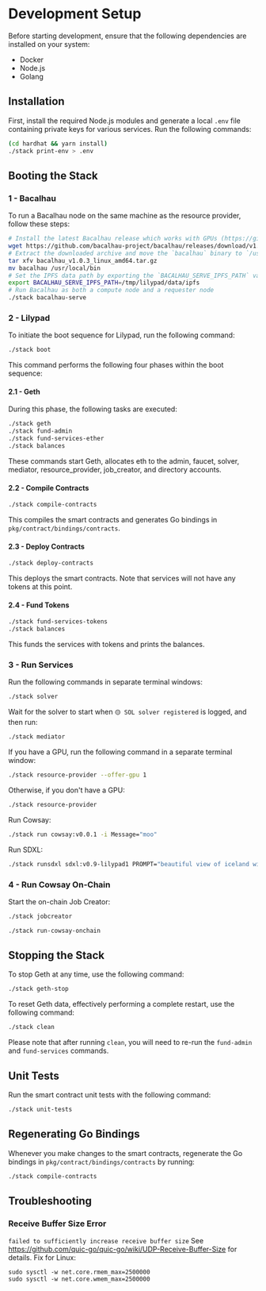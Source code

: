 # Development Setup

Before starting development, ensure that the following dependencies are installed on your system:

- Docker
- Node.js
- Golang

## Installation

First, install the required Node.js modules and generate a local `.env` file containing private keys for various services. Run the following commands:

```bash
(cd hardhat && yarn install)
./stack print-env > .env
```

## Booting the Stack

### 1 - Bacalhau

To run a Bacalhau node on the same machine as the resource provider, follow these steps:

```bash
# Install the latest Bacalhau release which works with GPUs (https://github.com/bacalhau-project/bacalhau/issues/2858)
wget https://github.com/bacalhau-project/bacalhau/releases/download/v1.0.3/bacalhau_v1.0.3_linux_amd64.tar.gz
# Extract the downloaded archive and move the `bacalhau` binary to `/usr/local/bin`
tar xfv bacalhau_v1.0.3_linux_amd64.tar.gz
mv bacalhau /usr/local/bin
# Set the IPFS data path by exporting the `BACALHAU_SERVE_IPFS_PATH` variable to your desired location
export BACALHAU_SERVE_IPFS_PATH=/tmp/lilypad/data/ipfs
# Run Bacalhau as both a compute node and a requester node
./stack bacalhau-serve
```

### 2 - Lilypad

To initiate the boot sequence for Lilypad, run the following command:

```bash
./stack boot
```

This command performs the following four phases within the boot sequence:

#### 2.1 - Geth

During this phase, the following tasks are executed:

```bash
./stack geth
./stack fund-admin
./stack fund-services-ether
./stack balances
```

These commands start Geth, allocates eth to the admin, faucet, solver, mediator, resource_provider, job_creator, and directory accounts.

#### 2.2 - Compile Contracts

```bash
./stack compile-contracts
```

This compiles the smart contracts and generates Go bindings in `pkg/contract/bindings/contracts`.

#### 2.3 - Deploy Contracts

```bash
./stack deploy-contracts
```

This deploys the smart contracts. Note that services will not have any tokens at this point.

#### 2.4 - Fund Tokens

```bash
./stack fund-services-tokens
./stack balances
```
This funds the services with tokens and prints the balances.

### 3 - Run Services

Run the following commands in separate terminal windows:

```bash
./stack solver
```

Wait for the solver to start when `🟡 SOL solver registered` is logged, and then run:

```bash
./stack mediator
```

If you have a GPU, run the following command in a separate terminal window:

```bash
./stack resource-provider --offer-gpu 1
```

Otherwise, if you don't have a GPU:

```bash
./stack resource-provider
```

Run Cowsay:

```bash
./stack run cowsay:v0.0.1 -i Message="moo"
```

Run SDXL:

```bash
./stack runsdxl sdxl:v0.9-lilypad1 PROMPT="beautiful view of iceland with a record player"
```

### 4 - Run Cowsay On-Chain

Start the on-chain Job Creator:

```bash
./stack jobcreator
```

```bash
./stack run-cowsay-onchain
```

## Stopping the Stack

To stop Geth at any time, use the following command:

```bash
./stack geth-stop
```

To reset Geth data, effectively performing a complete restart, use the following command:

```bash
./stack clean
```

Please note that after running `clean`, you will need to re-run the `fund-admin` and `fund-services` commands.

## Unit Tests

Run the smart contract unit tests with the following command:

```bash
./stack unit-tests
```

## Regenerating Go Bindings

Whenever you make changes to the smart contracts, regenerate the Go bindings in `pkg/contract/bindings/contracts` by running:

```bash
./stack compile-contracts
```

## Troubleshooting

### Receive Buffer Size Error

`failed to sufficiently increase receive buffer size` See https://github.com/quic-go/quic-go/wiki/UDP-Receive-Buffer-Size for details. Fix for Linux:
```
sudo sysctl -w net.core.rmem_max=2500000
sudo sysctl -w net.core.wmem_max=2500000
```
